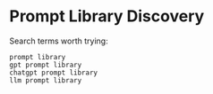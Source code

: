 # Prompt Library Discovery

Search terms worth trying:

```
prompt library
gpt prompt library
chatgpt prompt library
llm prompt library

```
